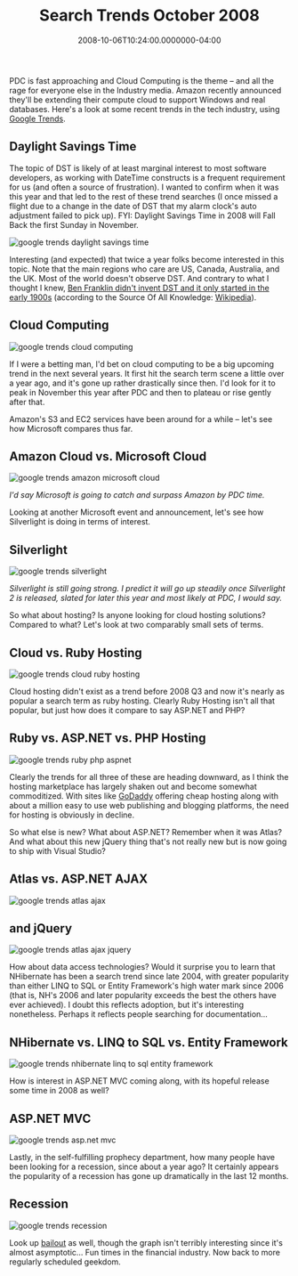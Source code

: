 ﻿---
title: Search Trends October 2008
date: "2008-10-06T10:24:00.0000000-04:00"
description: PDC is fast approaching and Cloud Computing is the theme – and all
featuredImage: img/search-trends-october-2008-featured.png
---

PDC is fast approaching and Cloud Computing is the theme – and all the rage for everyone else in the Industry media. Amazon recently announced they'll be extending their compute cloud to support Windows and real databases. Here's a look at some recent trends in the tech industry, using [Google Trends](http://google.com/trends).

## Daylight Savings Time

The topic of DST is likely of at least marginal interest to most software developers, as working with DateTime constructs is a frequent requirement for us (and often a source of frustration). I wanted to confirm when it was this year and that led to the rest of these trend searches (I once missed a flight due to a change in the date of DST that my alarm clock's auto adjustment failed to pick up). FYI: Daylight Savings Time in 2008 will Fall Back the first Sunday in November.

![google trends daylight savings time](/img/trends-2008-dst.png)

Interesting (and expected) that twice a year folks become interested in this topic. Note that the main regions who care are US, Canada, Australia, and the UK. Most of the world doesn't observe DST. And contrary to what I thought I knew, [Ben Franklin didn't invent DST and it only started in the early 1900s](http://en.wikipedia.org/wiki/Daylight_saving_time) (according to the Source Of All Knowledge: [Wikipedia](http://en.wikipedia.org/wiki/Main_Page)).

## Cloud Computing

![google trends cloud computing](/img/trends-2008-cloud-computing.png)

If I were a betting man, I'd bet on cloud computing to be a big upcoming trend in the next several years. It first hit the search term scene a little over a year ago, and it's gone up rather drastically since then. I'd look for it to peak in November this year after PDC and then to plateau or rise gently after that.

Amazon's S3 and EC2 services have been around for a while – let's see how Microsoft compares thus far.

## Amazon Cloud vs. Microsoft Cloud

![google trends amazon microsoft cloud](/img/trends-2008-amazon-microsoft-cloud.png)

*I'd say Microsoft is going to catch and surpass Amazon by PDC time.*

Looking at another Microsoft event and announcement, let's see how Silverlight is doing in terms of interest.

## Silverlight

![google trends silverlight](/img/trends-2008-silverlight.png)

*Silverlight is still going strong. I predict it will go up steadily once Silverlight 2 is released, slated for later this year and most likely at PDC, I would say.*

So what about hosting? Is anyone looking for cloud hosting solutions? Compared to what? Let's look at two comparably small sets of terms.

## Cloud vs. Ruby Hosting

![google trends cloud ruby hosting](/img/trends-2008-cloud-ruby-hosting.png)

Cloud hosting didn't exist as a trend before 2008 Q3 and now it's nearly as popular a search term as ruby hosting. Clearly Ruby Hosting isn't all that popular, but just how does it compare to say ASP.NET and PHP?

## Ruby vs. ASP.NET vs. PHP Hosting

![google trends ruby php aspnet](/img/trends-2008-ruby-php-aspnet.png)

Clearly the trends for all three of these are heading downward, as I think the hosting marketplace has largely shaken out and become somewhat commoditized. With sites like [GoDaddy](http://godaddy.com/) offering cheap hosting along with about a million easy to use web publishing and blogging platforms, the need for hosting is obviously in decline.

So what else is new? What about ASP.NET? Remember when it was Atlas? And what about this new jQuery thing that's not really new but is now going to ship with Visual Studio?

## Atlas vs. ASP.NET AJAX

![google trends atlas ajax](/img/trends-2008-atlas-ajax.png)

## and jQuery

![google trends atlas ajax jquery](/img/trends-2008-atlas-ajax-jquery.png)

How about data access technologies? Would it surprise you to learn that NHibernate has been a search trend since late 2004, with greater popularity than either LINQ to SQL or Entity Framework's high water mark since 2006 (that is, NH's 2006 and later popularity exceeds the best the others have ever achieved). I doubt this reflects adoption, but it's interesting nonetheless. Perhaps it reflects people searching for documentation…

## NHibernate vs. LINQ to SQL vs. Entity Framework

![google trends nhibernate linq to sql entity framework](/img/trends-2008-nhibernate-linq-ef.png)

How is interest in ASP.NET MVC coming along, with its hopeful release some time in 2008 as well?

## ASP.NET MVC

![google trends asp.net mvc](/img/trends-2008-aspnetmvc.png)

Lastly, in the self-fulfilling prophecy department, how many people have been looking for a recession, since about a year ago? It certainly appears the popularity of a recession has gone up dramatically in the last 12 months.

## Recession

![google trends recession](/img/trends-2008-recession.png)

Look up [bailout](http://google.com/trends?q=bailout&ctab=0&geo=all&date=all&sort=0) as well, though the graph isn't terribly interesting since it's almost asymptotic… Fun times in the financial industry. Now back to more regularly scheduled geekdom.

